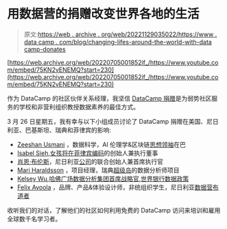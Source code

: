 # 用数据营的捐赠改变世界各地的生活

> 原文:[https://web . archive . org/web/20221129035022/https://www . data camp . com/blog/changing-lifes-around-the-world-with-data camp-donates](https://web.archive.org/web/20221129035022/https://www.datacamp.com/blog/changing-lives-around-the-world-with-datacamp-donates)

[https://web.archive.org/web/20220705001852if_/https://www.youtube.com/embed/75KN2vENEMQ?start=230](https://web.archive.org/web/20220705001852if_/https://www.youtube.com/embed/75KN2vENEMQ?start=230)

作为 DataCamp 的社区伙伴关系经理，我坚信 [DataCamp 捐赠](https://web.archive.org/web/20220705001852/https://www.datacamp.com/community/blog/datacamp-donates)是为弱势社区服务的学校和非营利组织教授数据素养的最佳方式。

3 月 26 日星期五，我有幸与以下小组成员讨论了 DataCamp 捐赠在美国、尼日利亚、巴基斯坦、瑞典和菲律宾的影响:

*   [Zeeshan Usmani](https://web.archive.org/web/20220705001852/https://www.linkedin.com/in/zusmani/) ，数据科学，AI 伦理学&区块链[思想领袖](https://web.archive.org/web/20220705001852/https://zeeshanusmani.com/)在巴
*   [Isabel Sieh](https://web.archive.org/web/20220705001852/https://www.linkedin.com/in/isabel-sieh-9b99a912a/),[女孩将在菲律宾编码](https://web.archive.org/web/20220705001852/https://www.girlswillcode.com/)的创始人兼执行董事
*   [肖恩·布伦斯](https://web.archive.org/web/20220705001852/https://www.linkedin.com/in/sean-burrowes/)，尼日利亚[公司](https://web.archive.org/web/20220705001852/https://ingressive.org/)的联合创始人兼首席执行官
*   [Mari Haraldsson](https://web.archive.org/web/20220705001852/https://www.linkedin.com/in/mariharaldsson?originalSubdomain=se) ，项目经理，瑞典[超级岛](https://web.archive.org/web/20220705001852/https://www.hyperisland.com/)的数据分析师项目
*   [Kelsey Wu](https://web.archive.org/web/20220705001852/https://www.linkedin.com/in/kelseyywu/),[哈佛广场数据分析集团首席战略官](https://web.archive.org/web/20220705001852/https://www.harvardanalytics.org/),[世界银行数据政策](https://web.archive.org/web/20220705001852/https://www.worldbank.org/en/home)
*   [Felix Ayoola](https://web.archive.org/web/20220705001852/https://www.linkedin.com/in/ayoolafelix/) ，品牌、产品&体验设计师，非统组织学生，尼日利亚[数据营布道者](https://web.archive.org/web/20220705001852/https://www.datacamp.com/community/blog/felix-ayoola)

收听我们的对话，了解他们的社区如何利用免费的 DataCamp 访问来培训和雇用全球数千名学习者。